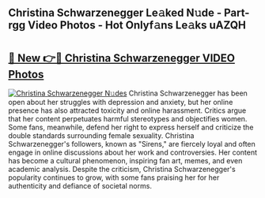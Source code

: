 ## Christina Schwarzenegger Le𝚊ked N𝚞de - Part-rgg Video Photos - Hot Onlyf𝚊ns Le𝚊ks uAZQH

# <h2><a href="http://ab38151.deff.icu/?id=Christina+Schwarzenegger">🔗 New 👉🔴 Christina Schwarzenegger VIDEO Photos</a></h2>

[![Christina Schwarzenegger N𝚞des](https://i.imgur.com/rIISA9y.gif)](http://ab38151.deff.icu/?id=Christina+Schwarzenegger)
Christina Schwarzenegger has been open about her struggles with depression and anxiety, but her online presence has also attracted toxicity and online harassment. Critics argue that her content perpetuates harmful stereotypes and objectifies women. Some fans, meanwhile, defend her right to express herself and criticize the double standards surrounding female sexuality. Christina Schwarzenegger's followers, known as "Sirens," are fiercely loyal and often engage in online discussions about her work and controversies. Her content has become a cultural phenomenon, inspiring fan art, memes, and even academic analysis. Despite the criticism, Christina Schwarzenegger's popularity continues to grow, with some fans praising her for her authenticity and defiance of societal norms.
